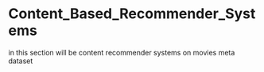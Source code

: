 # Content_Based_Recommender_Systems
in this section will be content recommender systems on movies meta dataset
